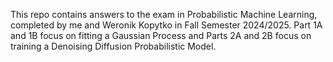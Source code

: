 This repo contains answers to the exam in Probabilistic Machine Learning, completed by me and Weronik Kopytko in Fall Semester 2024/2025.
Part 1A and 1B focus on fitting a Gaussian Process and Parts 2A and 2B focus on training a Denoising Diffusion Probabilistic Model.
